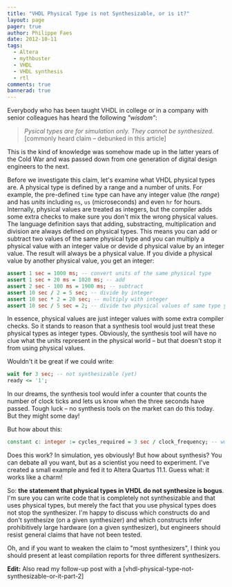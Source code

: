 ```yaml
---
title: "VHDL Physical Type is not Synthesizable, or is it?"
layout: page 
pager: true
author: Philippe Faes
date: 2012-10-11
tags: 
  - Altera
  - mythbuster
  - VHDL
  - VHDL synthesis
  - rtl
comments: true
bannerad: true
---
```


Everybody who has been taught VHDL in college or in a company with senior colleagues has heard the following _"wisdom"_:

> *Pysical types are for simulation only. They cannot be synthesized.*
> \[commonly heard claim – debunked in this article\]

This is the kind of knowledge was somehow made up in the latter years of the Cold War and was passed down from one generation of digital design engineers to the next. 

Before we investigate this claim, let's examine what VHDL physical types are. A physical type is defined by a range and a number of units. For example, the pre-defined `time` type can have any integer value (the _range_) and has _units_ including `ns`, `us` (microseconds) and even `hr` for hours. Internally, physical values are treated as integers, but the compiler adds some extra checks to make sure you don't mix the wrong physical values. The language definition says that adding, substracting, multiplication and division are always defined on physical types. This means you can add or subtract two values of the same physical type and you can multiply a physical value with an integer value or devide d physical value by an integer value. The result will always be a physical value. If you divide a physical value by another physical value, you get an integer:

```vhdl
assert 1 sec = 1000 ms; -- convert units of the same physical type
assert 1 sec + 20 ms = 1020 ms; -- add
assert 2 sec - 100 ms = 1900 ms; -- subtract
assert 10 sec / 2 = 5 sec; -- divide by integer
assert 10 sec * 2 = 20 sec; -- multiply with integer
assert 10 sec / 5 sec = 2; -- divide two physical values of same type yields an integer
```

In essence, physical values are just integer values with some extra compiler checks. So it stands to reason that a synthesis tool would just treat these physical types as integer types. Obviously, the synthesis tool will have no clue what the units represent in the physical world – but that doesn't stop it from using physical values.

Wouldn't it be great if we could write:
```vhdl
wait for 3 sec; -- not synthesizable (yet)
ready <= '1';
```
In our dreams, the synthesis tool would infer a counter that counts the number of clock ticks and lets us know when the three seconds have passed. Tough luck – no synthesis tools on the market can do this today. But they might some day!

But how about this:
```vhdl
constant c: integer := cycles_required = 3 sec / clock_frequency; -- works fine!
```
Does this work? In simulation, yes obviously! But how about synthesis? You can debate all you want, but as a scientist you need to experiment. I've created a small example and fed it to Altera Quartus 11.1. Guess what: it works like a charm!

So: **the statement that physical types in VHDL do not synthesize is bogus**. I'm sure you can write code that is completely not synthesizable and that uses physical types, but merely the fact that you use physical types does not stop the synthesizer. I'm happy to discuss which constructs do and don't synthesize (on a given synthesizer) and which constructs infer prohibitively large hardware (on a given synthesizer), but engineers should resist general claims that have not been tested.

Oh, and if you want to weaken the claim to "most synthesizers", I think you should present at least compilation reports for three different synthesizers.

**Edit:** Also read my follow-up post with a [vhdl-physical-type-not-synthesizable-or-it-part-2]
